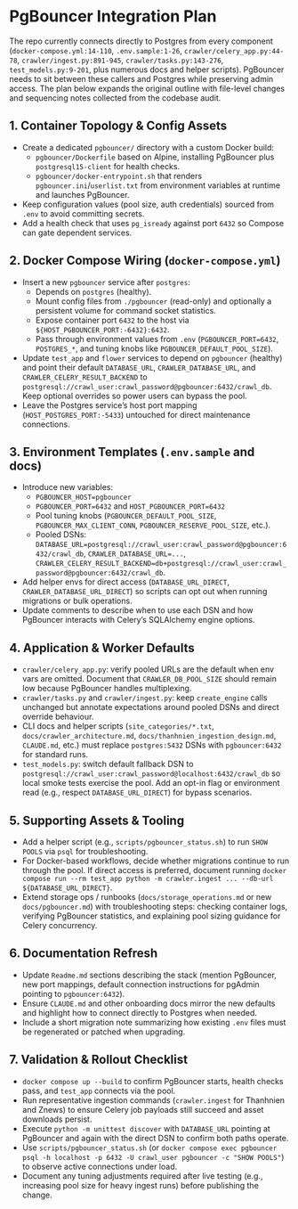 # PgBouncer Integration Plan

The repo currently connects directly to Postgres from every component (`docker-compose.yml:14-110`, `.env.sample:1-26`, `crawler/celery_app.py:44-78`, `crawler/ingest.py:891-945`, `crawler/tasks.py:143-276`, `test_models.py:9-201`, plus numerous docs and helper scripts). PgBouncer needs to sit between these callers and Postgres while preserving admin access. The plan below expands the original outline with file-level changes and sequencing notes collected from the codebase audit.

## 1. Container Topology & Config Assets
- Create a dedicated `pgbouncer/` directory with a custom Docker build:
  - `pgbouncer/Dockerfile` based on Alpine, installing PgBouncer plus `postgresql15-client` for health checks.
  - `pgbouncer/docker-entrypoint.sh` that renders `pgbouncer.ini`/`userlist.txt` from environment variables at runtime and launches PgBouncer.
- Keep configuration values (pool size, auth credentials) sourced from `.env` to avoid committing secrets.
- Add a health check that uses `pg_isready` against port `6432` so Compose can gate dependent services.

## 2. Docker Compose Wiring (`docker-compose.yml`)
- Insert a new `pgbouncer` service after `postgres`:
  - Depends on `postgres` (healthy).
  - Mount config files from `./pgbouncer` (read-only) and optionally a persistent volume for command socket statistics.
  - Expose container port `6432` to the host via `${HOST_PGBOUNCER_PORT:-6432}:6432`.
  - Pass through environment values from `.env` (`PGBOUNCER_PORT=6432`, `POSTGRES_*`, and tuning knobs like `PGBOUNCER_DEFAULT_POOL_SIZE`).
- Update `test_app` and `flower` services to depend on `pgbouncer` (healthy) and point their default `DATABASE_URL`, `CRAWLER_DATABASE_URL`, and `CRAWLER_CELERY_RESULT_BACKEND` to `postgresql://crawl_user:crawl_password@pgbouncer:6432/crawl_db`. Keep optional overrides so power users can bypass the pool.
- Leave the Postgres service’s host port mapping (`HOST_POSTGRES_PORT:-5433`) untouched for direct maintenance connections.

## 3. Environment Templates (`.env.sample` and docs)
- Introduce new variables:
  - `PGBOUNCER_HOST=pgbouncer`
  - `PGBOUNCER_PORT=6432` and `HOST_PGBOUNCER_PORT=6432`
  - Pool tuning knobs (`PGBOUNCER_DEFAULT_POOL_SIZE`, `PGBOUNCER_MAX_CLIENT_CONN`, `PGBOUNCER_RESERVE_POOL_SIZE`, etc.).
  - Pooled DSNs: `DATABASE_URL=postgresql://crawl_user:crawl_password@pgbouncer:6432/crawl_db`, `CRAWLER_DATABASE_URL=...`, `CRAWLER_CELERY_RESULT_BACKEND=db+postgresql://crawl_user:crawl_password@pgbouncer:6432/crawl_db`.
- Add helper envs for direct access (`DATABASE_URL_DIRECT`, `CRAWLER_DATABASE_URL_DIRECT`) so scripts can opt out when running migrations or bulk operations.
- Update comments to describe when to use each DSN and how PgBouncer interacts with Celery’s SQLAlchemy engine options.

## 4. Application & Worker Defaults
- `crawler/celery_app.py`: verify pooled URLs are the default when env vars are omitted. Document that `CRAWLER_DB_POOL_SIZE` should remain low because PgBouncer handles multiplexing.
- `crawler/tasks.py` and `crawler/ingest.py`: keep `create_engine` calls unchanged but annotate expectations around pooled DSNs and direct override behaviour.
- CLI docs and helper scripts (`site_categories/*.txt`, `docs/crawler_architecture.md`, `docs/thanhnien_ingestion_design.md`, `CLAUDE.md`, etc.) must replace `postgres:5432` DSNs with `pgbouncer:6432` for standard runs.
- `test_models.py`: switch default fallback DSN to `postgresql://crawl_user:crawl_password@localhost:6432/crawl_db` so local smoke tests exercise the pool. Add an opt-in flag or environment read (e.g., respect `DATABASE_URL_DIRECT`) for bypass scenarios.

## 5. Supporting Assets & Tooling
- Add a helper script (e.g., `scripts/pgbouncer_status.sh`) to run `SHOW POOLS` via `psql` for troubleshooting.
- For Docker-based workflows, decide whether migrations continue to run through the pool. If direct access is preferred, document running `docker compose run --rm test_app python -m crawler.ingest ... --db-url ${DATABASE_URL_DIRECT}`.
- Extend storage ops / runbooks (`docs/storage_operations.md` or new `docs/pgbouncer.md`) with troubleshooting steps: checking container logs, verifying PgBouncer statistics, and explaining pool sizing guidance for Celery concurrency.

## 6. Documentation Refresh
- Update `Readme.md` sections describing the stack (mention PgBouncer, new port mappings, default connection instructions for pgAdmin pointing to `pgbouncer:6432`).
- Ensure `CLAUDE.md` and other onboarding docs mirror the new defaults and highlight how to connect directly to Postgres when needed.
- Include a short migration note summarizing how existing `.env` files must be regenerated or patched when upgrading.

## 7. Validation & Rollout Checklist
- `docker compose up --build` to confirm PgBouncer starts, health checks pass, and `test_app` connects via the pool.
- Run representative ingestion commands (`crawler.ingest` for Thanhnien and Znews) to ensure Celery job payloads still succeed and asset downloads persist.
- Execute `python -m unittest discover` with `DATABASE_URL` pointing at PgBouncer and again with the direct DSN to confirm both paths operate.
- Use `scripts/pgbouncer_status.sh` (or `docker compose exec pgbouncer psql -h localhost -p 6432 -U crawl_user pgbouncer -c "SHOW POOLS"`) to observe active connections under load.
- Document any tuning adjustments required after live testing (e.g., increasing pool size for heavy ingest runs) before publishing the change.
